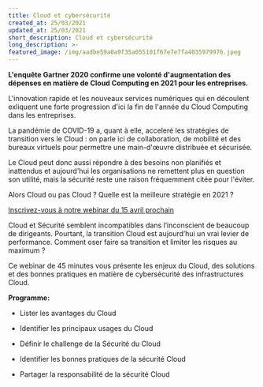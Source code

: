 ```yaml
---
title: Cloud et cybersécurité
created_at: 25/03/2021
updated_at: 25/03/2021
short_description: Cloud et cybersécurité
long_description: >-
featured_image: /img/aadbe59a0a9f35a055101f67e7e7fa4035979976.jpeg
---
```


**L'enquête Gartner 2020 confirme une volonté d'augmentation des dépenses en
matière de Cloud Computing en 2021 pour les entreprises.**




L'innovation rapide et les nouveaux services numériques qui en découlent exliquent une forte progression d'ici la fin de l'année du Cloud Computing dans les entreprises. 




La pandémie de COVID-19 a, quant à elle, acceleré les stratégies de transition vers le Cloud : on parle ici de collaboration, de mobilité et des bureaux virtuels pour permettre une main-d'œuvre distribuée et sécurisée.




Le Cloud peut donc aussi répondre à des besoins non planifiés et inattendus et aujourd'hui les organisations ne remettent plus en question son utilité, mais la sécurité reste une raison fréquemment citée pour l'éviter.




Alors Cloud ou pas Cloud ? Quelle est la meilleure stratégie en 2021 ?




[Inscrivez-vous à notre webinar du 15 avril prochain](https://www.linkedin.com/events/webinarcap4learning-lecloud-une6778250686955077632/)




Cloud et Sécurité semblent incompatibles dans l’inconscient de beaucoup de dirigeants. Pourtant, la transition Cloud est aujourd’hui un vrai levier de performance. Comment oser faire sa transition et limiter les risques au maximum ?


Ce webinar de 45 minutes vous présente les enjeux du Cloud, des solutions et des bonnes pratiques en matière de cybersécurité des infrastructures Cloud.




**Programme:**

- Lister les avantages du Cloud

- Identifier les principaux usages du Cloud

- Définir le challenge de la Sécurité du Cloud

- Identifier les bonnes pratiques de la sécurité Cloud

- Partager la responsabilité de la sécurité Cloud